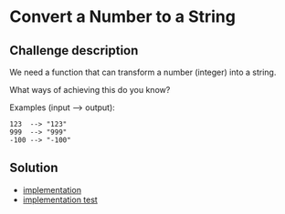 # Convert a Number to a String


## Challenge description

We need a function that can transform a number (integer) into a string.

What ways of achieving this do you know?

Examples (input --> output):

```
123  --> "123"
999  --> "999"
-100 --> "-100"
```

## Solution

- [implementation](app/src/main/java/com/gredi/kotlinchallenges/codewars/numberToString/NumberToString.kt)
- [implementation test](app/src/test/java/com/gredi/kotlinchallenges/codewars/numberToString/NumberToStringTest.kt)
